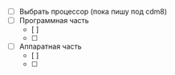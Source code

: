 - [ ] Выбрать процессор (пока пишу под cdm8)
- [ ] Программная часть
    - [ ] 
    - [ ]
- [ ] Аппаратная часть
    - [ ]
    - [ ]